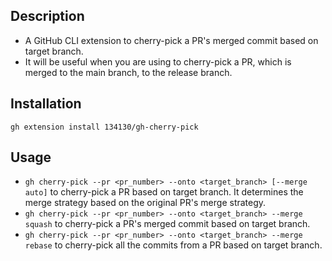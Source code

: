 ## Description
- A GitHub CLI extension to cherry-pick a PR's merged commit based on target branch.
- It will be useful when you are using to cherry-pick a PR, which is merged to the main branch, to the release branch.

## Installation
```shell
gh extension install 134130/gh-cherry-pick
```

## Usage
- `gh cherry-pick --pr <pr_number> --onto <target_branch> [--merge auto]` to cherry-pick a PR based on target branch. It determines the merge strategy based on the original PR's merge strategy.
- `gh cherry-pick --pr <pr_number> --onto <target_branch> --merge squash` to cherry-pick a PR's merged commit based on target branch.
- `gh cherry-pick --pr <pr_number> --onto <target_branch> --merge rebase` to cherry-pick all the commits from a PR based on target branch. 
